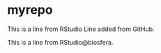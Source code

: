 # myrepo
This is a line from RStudio
Line added from GitHub.


This is a line from RStudio@biosfera.

